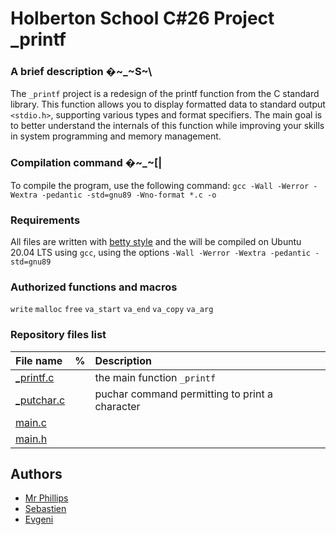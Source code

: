 
# **Holberton School C#26 Project _printf**

### A brief description �~_~S~\

The `_printf` project is a redesign of the printf function from the C standard library. This function allows you to display formatted data to standard output `<stdio.h>`, supporting various types and format specifiers. The main goal is to better understand the internals of this function while improving your skills in system programming and memory management.
  
### Compilation command �~_~[|

To compile the program, use the following command:
`gcc -Wall -Werror -Wextra -pedantic -std=gnu89 -Wno-format *.c -o`

### Requirements

All files are written with [betty style](https://www.holbertonschool.fr/post/quest-ce-que-la-regle-betty-dans-le-langage-de-programmation-c) and the will be compiled on Ubuntu 20.04 LTS using `gcc`, using the options `-Wall -Werror -Wextra -pedantic -std=gnu89`

### Authorized functions and macros

`write` `malloc` `free` `va_start` `va_end` `va_copy` `va_arg`

### Repository files list

| File name | %   | Description                |
| :-------- | :------- | :------------------------- |
| [_printf.c](https://github.com/SebSa12000/holbertonschool-printf/blob/main/_printf.c) |  |  the main function `_printf`|
| [_putchar.c](https://github.com/SebSa12000/holbertonschool-printf/blob/main/_putchar.c) |      | puchar command permitting to print a character              |
| [main.c](https://github.com/SebSa12000/holbertonschool-printf/blob/main/main.c)| |                                |
| [main.h](https://github.com/SebSa12000/holbertonschool-printf/blob/main/main.h)          |     |                          |

## Authors

- [Mr Phillips](https://github.com/ddoudou7)
- [Sebastien](https://github.com/SebSa12000)
- [Evgeni](https://github.com/Genia888)

